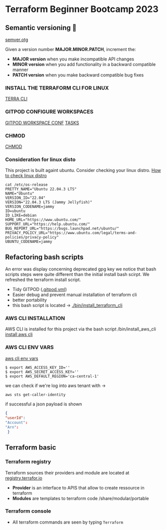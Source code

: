 # Terraform Beginner Bootcamp 2023

## Semantic versioning :mage:
[semver.otg](https://semver.org/)

Given a version number **MAJOR.MINOR.PATCH**, increment the:

- **MAJOR version** when you make incompatible API changes
- **MINOR version** when you add functionality in a backward compatible manner
- **PATCH version** when you make backward compatible bug fixes

### **INSTALL THE TERRAFORM CLI FOR LINUX**
[TERRA CLI](https://developer.hashicorp.com/terraform/tutorials/aws-get-started/install-cli)

### **GITPOD CONFIGURE WORKSPACES**
[GITPOD WORKSPACE CONF](https://www.gitpod.io/docs/configure/workspaces)
[TASKS](https://www.gitpod.io/docs/configure/workspaces/tasks)

### **CHMOD**
[CHMOD](https://en.wikipedia.org/wiki/Chmod)

### **Consideration for linux disto**
This project is built againt ubuntu. Consider checking your linux distro.
[How to check linux distro](https://www.cyberciti.biz/faq/how-to-check-os-version-in-linux-command-line/)

```
cat /etc/os-release 
PRETTY_NAME="Ubuntu 22.04.3 LTS"
NAME="Ubuntu"
VERSION_ID="22.04"
VERSION="22.04.3 LTS (Jammy Jellyfish)"
VERSION_CODENAME=jammy
ID=ubuntu
ID_LIKE=debian
HOME_URL="https://www.ubuntu.com/"
SUPPORT_URL="https://help.ubuntu.com/"
BUG_REPORT_URL="https://bugs.launchpad.net/ubuntu/"
PRIVACY_POLICY_URL="https://www.ubuntu.com/legal/terms-and-policies/privacy-policy"
UBUNTU_CODENAME=jammy
```

## Refactoring bash scripts
An error was display concerning deprecated gpg key we notice that bash scripts steps were quite different than the initial install bash scirpt. We refreshed the terraform install script.
- Tidy GITPOD ([.gitpod.yml](.gitpod.yml))
- Easier debug and prevent manual installation of terraform cli
- better portability 
- this bash script is located -> [./bin/install_terraform_cli](./bin/install_terraform_cli)

### AWS CLI INSTALLATION

AWS CLI is installed for this project via the bash script /bin/install_aws_cli
[install aws cli](https://docs.aws.amazon.com/cli/latest/userguide/cli-chap-getting-started.html)

### AWS CLI ENV VARS
[aws cli env vars](https://docs.aws.amazon.com/cli/latest/userguide/cli-configure-envvars.html)
```
$ export AWS_ACCESS_KEY_ID=''
$ export AWS_SECRET_ACCESS_KEY=''
$ export AWS_DEFAULT_REGION='ca-central-1'
```
we can check if we're log into aws tenant with -> 
```sh
aws sts get-caller-identity
```

if successful a json payload is shown
```json
{
"userId":
"Account":
"Arn":
 }
 ```

 ## Terraform basic

 ### Terraform registry
 Terraform sources their providers and module are located at [registry.terrafor.io](https://registry.terraform.io/)
 - **Provider** is an interface to APIS that allow to create ressource in terraform
 - **Modules** are templates to terraform code /share/modular/portable

 ### Terraform console
  - All terraform commands are seen by typing ```Terraform ```

  